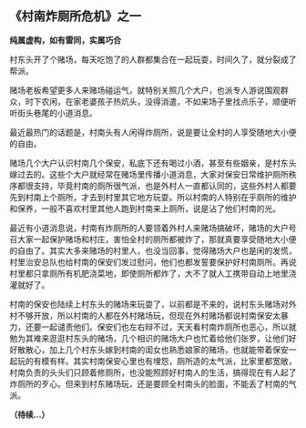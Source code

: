 ## 《村南炸厕所危机》之一

 **纯属虚构，如有雷同，实属巧合**



村东头开了个赌场，每天吃饱了的人群都集合在一起玩耍，时间久了，就分裂成了帮派。

赌场老板希望更多人来赌场碰运气，就特别关照几个大户，也派专人游说围观群众，时下农闲，在家老婆孩子热炕头，没得消遣，不如来场子里找点乐子，顺便听听街头巷尾的小道消息。

最近最热门的话题是，村南头有人闲得炸厕所，说是要让全村的人享受随地大小便的自由。

赌场几个大户认识村南几个保安，私底下还有喝过小酒，甚至有些姻亲，是村东头嫁过去的。这些个大户就经常在赌场里传播小道消息，大家对保安日常维护厕所秩序都很支持，毕竟村南的厕所很气派，也是外村人一直都认同的，这些外村人都要先到村南上个厕所，才去到村里其它地方玩耍。所以村南的人特别在乎厕所的维护和保养，一般不喜欢村里其他人跑到村南来上厕所，说是沾了他们村南的光。

最近有小道消息说，村南有炸厕所的人要领着外村人来赌场搞破坏，赌场的大户号召大家一起保护赌场和村庄，害怕全村的厕所都被炸了，那就真要享受随地大小便的自由了。其实大多来赌场的村里人，也没当回事，觉得赌场大户也是闲的发慌，村里治安总队也给村南的保安们发过慰问，他们也都发誓要保护好村南厕所。再说村里都只拿厕所有机肥浇菜地，即使厕所都炸了，大不了就人工携带自动上地里浇灌就好了。

村南的保安也陆续上村东头的赌场来玩耍了，以前都是不来的，说村东头赌场对外村不够开放，所以村南的人都在外村赌场玩，但现在外村赌场都说村南保安太暴力，还要一起谴责他们。保安们也左右辩不过，天天看村南炸厕所也恶心，所以就勉为其难来逛逛村东头的赌场，几个相识的赌场大户也忙着给他们张罗，让他们好好散散心，加上几个村东头嫁到村南的闺女也熟悉娘家的赌场，也就能带着保安一起玩的有模有样。其实村南保安心里也有埋怨，厕所造的太气派，比家里都宽敞，村南负责的头头们只顾着修厕所，也没能照顾好村南人的生活，搞得现在有人起了炸厕所的歹心。但来到村东赌场玩，还是要顾全村南头的脸面，不能丢了村南的气派。

**（待续…）**


